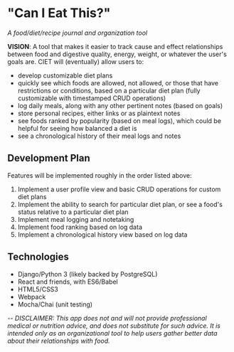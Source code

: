 # "Can I Eat This?"
_A food/diet/recipe journal and organization tool_

**VISION**: A tool that makes it easier to track cause and effect relationships between food and digestive quality, energy, weight, or whatever the user's goals are. CIET will (eventually) allow users to:
- develop customizable diet plans
- quickly see which foods are allowed, not allowed, or those that have restrictions or conditions, based on a particular diet plan (fully customizable with timestamped CRUD operations)
- log daily meals, along with any other pertinent notes (based on goals)
- store personal recipes, either links or as plaintext notes
- see foods ranked by popularity (based on meal logs), which could be helpful for seeing how balanced a diet is
- see a chronological history of their meal logs and notes

## Development Plan

Features will be implemented roughly in the order listed above:

1. Implement a user profile view and basic CRUD operations for custom diet plans
2. Implement the ability to search for particular diet plan, or see a food's status relative to a particular diet plan
3. Implement meal logging and notetaking
4. Implement food ranking based on log data
5. Implement a chronological history view based on log data

## Technologies

- Django/Python 3 (likely backed by PostgreSQL)
- React and friends, with ES6/Babel
- HTML5/CSS3
- Webpack
- Mocha/Chai (unit testing)

--
_DISCLAIMER: This app does not and will not provide professional medical or nutrition advice, and does not substitute for such advice. It is intended only as an organizational tool to help users gather better data about their relationships with food._
